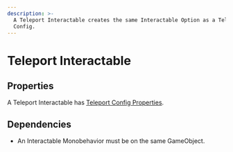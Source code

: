```yaml
---
description: >-
  A Teleport Interactable creates the same Interactable Option as a Teleport
  Config.
---
```


# Teleport Interactable

## Properties

A Teleport Interactable has [Teleport Config Properties](../../scriptable-objects/interactable-option-configurations/teleport-config.md#properties).

## Dependencies

* An Interactable Monobehavior must be on the same GameObject.
